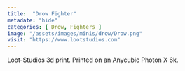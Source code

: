 ```yaml
---
title:  "Drow Fighter"
metadate: "hide"
categories: [ Drow, Fighters ]
image: "/assets/images/minis/drow/Drow.png"
visit: "https://www.lootstudios.com"
---
```

Loot-Studios 3d print. Printed on an Anycubic Photon X 6k.
